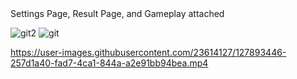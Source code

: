 <Quizz App>
Settings Page, Result Page,  and Gameplay attached
	
![git2](https://user-images.githubusercontent.com/23614127/127893230-ca9f2427-d318-4b62-a7cb-3b652270dcb7.png)
![git](https://user-images.githubusercontent.com/23614127/127893232-12a8ab03-fbd4-43e2-a689-e1715c120127.png)


https://user-images.githubusercontent.com/23614127/127893446-257d1a40-fad7-4ca1-844a-a2e91bb94bea.mp4

